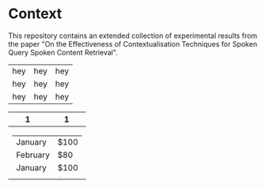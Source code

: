 # Context

This repository contains an extended collection of experimental results from the paper "On the Effectiveness of Contextualisation Techniques for Spoken Query Spoken Content Retrieval".

<table>
<tr>
  <td>hey</td>
  <td>hey</td>
  <td>hey</td>
</tr>
<tr>
  <td>hey</td>
  <td>hey</td>
  <td>hey</td>
</tr>
<tr>
  <td>hey</td>
  <td>hey</td>
  <td>hey</td>
</tr>
</table>

<table>
<thead>
  <tr>
    <th>1</th>
    <th>1</th>
  </tr>
</thead>
<tbody>
  <tr>
    <td colspan="2">
      <div style="overflow:scroll; height:100px;">
        <table>
          <tr>
            <td>January</td>
            <td>$100</td>
          </tr>
          <tr>
            <td>February</td>
            <td>$80</td>
          </tr>
          <tr>
            <td>January</td>
            <td>$100</td>
          </tr>
          <tr>
            <td>February</td>
            <td>$80</td>
          </tr>
        </table>
      </div>
    </td>
  </tr>
</tbody>
</table>
